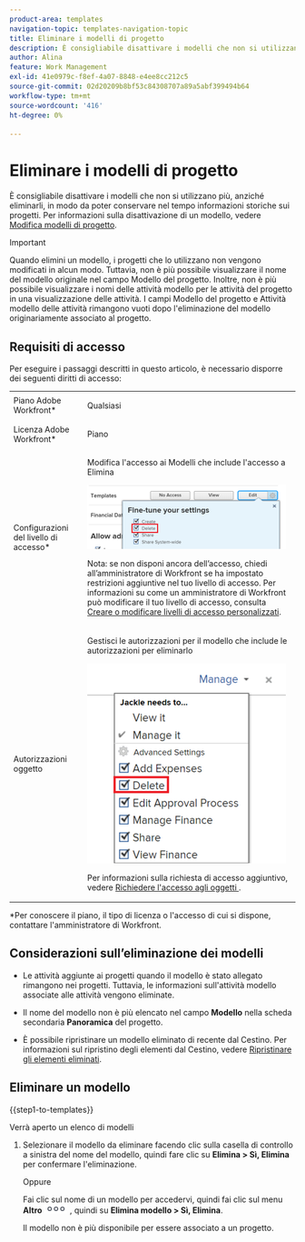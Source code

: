 ```yaml
---
product-area: templates
navigation-topic: templates-navigation-topic
title: Eliminare i modelli di progetto
description: È consigliabile disattivare i modelli che non si utilizzano più, anziché eliminarli, in modo da poter conservare nel tempo informazioni storiche sui progetti.
author: Alina
feature: Work Management
exl-id: 41e0979c-f8ef-4a07-8848-e4ee8cc212c5
source-git-commit: 02d20209b8bf53c84308707a89a5abf399494b64
workflow-type: tm+mt
source-wordcount: '416'
ht-degree: 0%

---
```


# Eliminare i modelli di progetto

È consigliabile disattivare i modelli che non si utilizzano più, anziché eliminarli, in modo da poter conservare nel tempo informazioni storiche sui progetti. Per informazioni sulla disattivazione di un modello, vedere [Modifica modelli di progetto](../../../manage-work/projects/create-and-manage-templates/edit-templates.md).

>[!IMPORTANT]
>
>Quando elimini un modello, i progetti che lo utilizzano non vengono modificati in alcun modo. Tuttavia, non è più possibile visualizzare il nome del modello originale nel campo Modello del progetto. Inoltre, non è più possibile visualizzare i nomi delle attività modello per le attività del progetto in una visualizzazione delle attività. I campi Modello del progetto e Attività modello delle attività rimangono vuoti dopo l&#39;eliminazione del modello originariamente associato al progetto.

## Requisiti di accesso

Per eseguire i passaggi descritti in questo articolo, è necessario disporre dei seguenti diritti di accesso:

<table style="table-layout:auto"> 
 <col> 
 <col> 
 <tbody> 
  <tr> 
   <td role="rowheader">Piano Adobe Workfront*</td> 
   <td> <p>Qualsiasi</p> </td> 
  </tr> 
  <tr> 
   <td role="rowheader">Licenza Adobe Workfront*</td> 
   <td> <p>Piano </p> </td> 
  </tr> 
  <tr> 
   <td role="rowheader">Configurazioni del livello di accesso*</td> 
   <td> <p>Modifica l'accesso ai Modelli che include l'accesso a Elimina</p> <p> <img src="assets/template-access-level-with-advanced-settings-350x113.png" style="width: 350;height: 113;"> </p> <p>Nota: se non disponi ancora dell’accesso, chiedi all’amministratore di Workfront se ha impostato restrizioni aggiuntive nel tuo livello di accesso. Per informazioni su come un amministratore di Workfront può modificare il tuo livello di accesso, consulta <a href="../../../administration-and-setup/add-users/configure-and-grant-access/create-modify-access-levels.md" class="MCXref xref">Creare o modificare livelli di accesso personalizzati</a>.</p> </td> 
  </tr> 
  <tr> 
   <td role="rowheader">Autorizzazioni oggetto</td> 
   <td> <p>Gestisci le autorizzazioni per il modello che include le autorizzazioni per eliminarlo</p> <p> <img src="assets/template-manage-permissions-with-advanced-settings-350x352.png" style="width: 350;height: 352;"> </p> <p>Per informazioni sulla richiesta di accesso aggiuntivo, vedere <a href="../../../workfront-basics/grant-and-request-access-to-objects/request-access.md" class="MCXref xref">Richiedere l'accesso agli oggetti </a>.</p> </td> 
  </tr> 
 </tbody> 
</table>

&#42;Per conoscere il piano, il tipo di licenza o l&#39;accesso di cui si dispone, contattare l&#39;amministratore di Workfront.

## Considerazioni sull’eliminazione dei modelli

* Le attività aggiunte ai progetti quando il modello è stato allegato rimangono nei progetti. Tuttavia, le informazioni sull&#39;attività modello associate alle attività vengono eliminate.
* Il nome del modello non è più elencato nel campo **Modello** nella scheda secondaria **Panoramica** del progetto.

* È possibile ripristinare un modello eliminato di recente dal Cestino. Per informazioni sul ripristino degli elementi dal Cestino, vedere [Ripristinare gli elementi eliminati](../../../administration-and-setup/manage-workfront/manage-deleted-items/restore-deleted-items.md).

## Eliminare un modello

{{step1-to-templates}}

Verrà aperto un elenco di modelli

1. Selezionare il modello da eliminare facendo clic sulla casella di controllo a sinistra del nome del modello, quindi fare clic su **Elimina > Sì, Elimina** per confermare l&#39;eliminazione.

   Oppure

   Fai clic sul nome di un modello per accedervi, quindi fai clic sul menu **Altro** ![](assets/qs-more-icon-on-an-object.png) , quindi su **Elimina modello > Sì, Elimina**.

   Il modello non è più disponibile per essere associato a un progetto.
